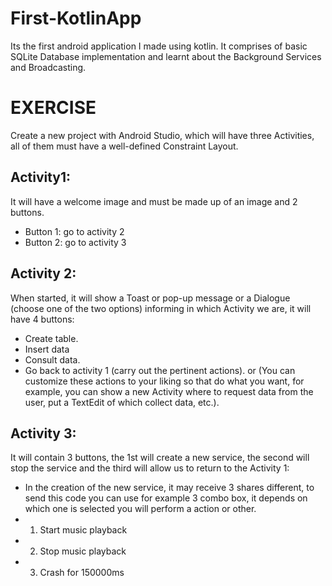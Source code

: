 # First-KotlinApp
Its the first android application I made using kotlin. It comprises of basic SQLite Database implementation and  learnt about the Background Services and Broadcasting.
# EXERCISE
Create a new project with Android Studio, which will have three Activities,
all of them must have a well-defined Constraint Layout.
## Activity1: 
It will have a welcome image and must be made up of
an image and 2 buttons.
- Button 1: go to activity 2
- Button 2: go to activity 3
##  Activity 2: 
When started, it will show a Toast or pop-up message or a
Dialogue (choose one of the two options) informing in which Activity
we are, it will have 4 buttons:
- Create table.
- Insert data
- Consult data.
- Go back to activity 1 (carry out the pertinent actions).
or (You can customize these actions to your liking so that
do what you want, for example, you can show a new
Activity where to request data from the user, put a TextEdit of which
collect data, etc.).
## Activity 3: 
It will contain 3 buttons, the 1st will create a new service, the
second will stop the service and the third will allow us to return to the Activity 1:
- In the creation of the new service, it may receive 3 shares
different, to send this code you can use for example 3
combo box, it depends on which one is selected you will perform a
action or other.
- 1. Start music playback
- 2. Stop music playback
- 3. Crash for 150000ms
